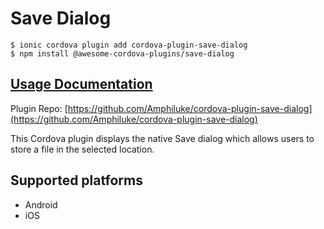 # Save Dialog

```text
$ ionic cordova plugin add cordova-plugin-save-dialog
$ npm install @awesome-cordova-plugins/save-dialog
```

## [Usage Documentation](https://danielsogl.gitbook.io/awesome-cordova-plugins/plugins/save-dialog/)

Plugin Repo: [https://github.com/Amphiluke/cordova-plugin-save-dialog](https://github.com/Amphiluke/cordova-plugin-save-dialog)

This Cordova plugin displays the native Save dialog which allows users to store a file in the selected location.

## Supported platforms

* Android
* iOS

